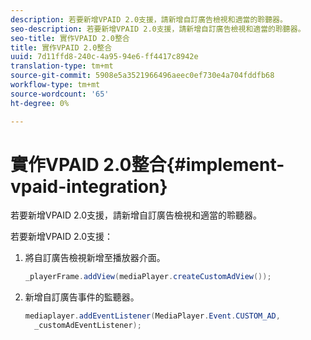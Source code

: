 ```yaml
---
description: 若要新增VPAID 2.0支援，請新增自訂廣告檢視和適當的聆聽器。
seo-description: 若要新增VPAID 2.0支援，請新增自訂廣告檢視和適當的聆聽器。
seo-title: 實作VPAID 2.0整合
title: 實作VPAID 2.0整合
uuid: 7d11ffd8-240c-4a95-94e6-ff4417c8942e
translation-type: tm+mt
source-git-commit: 5908e5a3521966496aeec0ef730e4a704fddfb68
workflow-type: tm+mt
source-wordcount: '65'
ht-degree: 0%

---
```



# 實作VPAID 2.0整合{#implement-vpaid-integration}

若要新增VPAID 2.0支援，請新增自訂廣告檢視和適當的聆聽器。

若要新增VPAID 2.0支援：

1. 將自訂廣告檢視新增至播放器介面。

   ```java
   _playerFrame.addView(mediaPlayer.createCustomAdView());
   ```

1. 新增自訂廣告事件的監聽器。

   ```java
   mediaplayer.addEventListener(MediaPlayer.Event.CUSTOM_AD,  
     _customAdEventListener);
   ```

